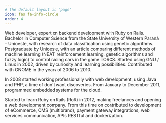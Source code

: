```yaml
---
# the default layout is 'page'
icon: fas fa-info-circle
order: 4
---
```


Web developer, expert on backend development with Ruby on Rails. Bachelor in Computer Science from the State University of Western Paraná - Unioeste, with research of data classification using genetic algorithms. Postgraduate by Unioeste, with an article comparing different methods of machine learning (NEAT, reinforcement learning, genetic algorithms and fuzzy logic) to control racing cars in the game TORCS. Started using GNU / Linux in 2002, driven by curiosity and learning possibilities. Contributed with GNOME in the years of 2006 to 2010.

In 2008 started working professionally with web development, using Java and PHP, a time of don't want discoveries. From January to December 2011, programmed embedded systems for the cloud.

Started to learn Ruby on Rails (RoR) in 2012, making freelances and opening a web development company. From this time on contributed to development of eCommerce, CMS (multibrand), payment gateway integrations, web services communication, APIs RESTful and dockerization.
